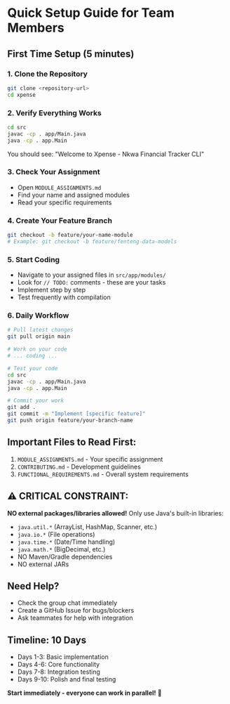 # Quick Setup Guide for Team Members

## First Time Setup (5 minutes)

### 1. Clone the Repository
```bash
git clone <repository-url>
cd xpense
```

### 2. Verify Everything Works
```bash
cd src
javac -cp . app/Main.java
java -cp . app.Main
```
You should see: "Welcome to Xpense - Nkwa Financial Tracker CLI"

### 3. Check Your Assignment
- Open `MODULE_ASSIGNMENTS.md`
- Find your name and assigned modules
- Read your specific requirements

### 4. Create Your Feature Branch
```bash
git checkout -b feature/your-name-module
# Example: git checkout -b feature/fenteng-data-models
```

### 5. Start Coding
- Navigate to your assigned files in `src/app/modules/`
- Look for `// TODO:` comments - these are your tasks
- Implement step by step
- Test frequently with compilation

### 6. Daily Workflow
```bash
# Pull latest changes
git pull origin main

# Work on your code
# ... coding ...

# Test your code
cd src
javac -cp . app/Main.java
java -cp . app.Main

# Commit your work
git add .
git commit -m "Implement [specific feature]"
git push origin feature/your-branch-name
```

## Important Files to Read First:
1. `MODULE_ASSIGNMENTS.md` - Your specific assignment
2. `CONTRIBUTING.md` - Development guidelines
3. `FUNCTIONAL_REQUIREMENTS.md` - Overall system requirements

## ⚠️ CRITICAL CONSTRAINT:
**NO external packages/libraries allowed!** Only use Java's built-in libraries:
- `java.util.*` (ArrayList, HashMap, Scanner, etc.)
- `java.io.*` (File operations)
- `java.time.*` (Date/Time handling)
- `java.math.*` (BigDecimal, etc.)
- NO Maven/Gradle dependencies
- NO external JARs

## Need Help?
- Check the group chat immediately
- Create a GitHub Issue for bugs/blockers
- Ask teammates for help with integration

## Timeline: 10 Days
- Days 1-3: Basic implementation
- Days 4-6: Core functionality
- Days 7-8: Integration testing
- Days 9-10: Polish and final testing

**Start immediately - everyone can work in parallel!** 🚀
